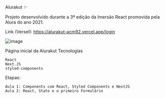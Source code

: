 Alurakut ✨

Projeto desenvolvido durante a 3ª edição da Imersão React promovida pela Alura do ano 2021.

Link (Versel): https://alurakut-acm92.vercel.app/login

![image](https://user-images.githubusercontent.com/19363871/125538019-800acebc-8889-4a8d-84d9-48a0980fb6f9.png)


Página inicial da Alurakut
Tecnologias

    React
    Next.JS
    styled-components

Etapas: 

    Aula 1: Components com React, Styled Components e NextJS
    Aula 2: React, State e o primeiro Formulário
